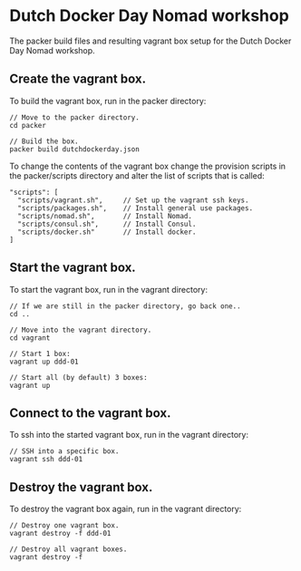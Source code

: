 # Dutch Docker Day Nomad workshop
The packer build files and resulting vagrant box setup for the Dutch Docker Day Nomad workshop.

## Create the vagrant box.
To build the vagrant box, run in the packer directory:
```
// Move to the packer directory.
cd packer

// Build the box.
packer build dutchdockerday.json
```

To change the contents of the vagrant box change the provision scripts in the packer/scripts directory and alter the list of scripts that is called:
```
"scripts": [
  "scripts/vagrant.sh",     // Set up the vagrant ssh keys.
  "scripts/packages.sh",    // Install general use packages.
  "scripts/nomad.sh",       // Install Nomad.
  "scripts/consul.sh",      // Install Consul.
  "scripts/docker.sh"       // Install docker.
]
```

## Start the vagrant box.
To start the vagrant box, run in the vagrant directory:
```
// If we are still in the packer directory, go back one..
cd ..

// Move into the vagrant directory.
cd vagrant

// Start 1 box:
vagrant up ddd-01

// Start all (by default) 3 boxes:
vagrant up
```

## Connect to the vagrant box.
To ssh into the started vagrant box, run in the vagrant directory:
```
// SSH into a specific box.
vagrant ssh ddd-01
```

## Destroy the vagrant box.
To destroy the vagrant box again, run in the vagrant directory:
```
// Destroy one vagrant box.
vagrant destroy -f ddd-01

// Destroy all vagrant boxes.
vagrant destroy -f
```
